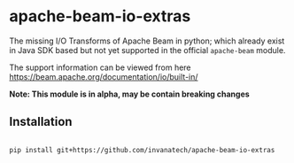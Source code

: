 # apache-beam-io-extras
The missing I/O Transforms of Apache Beam in python; which already exist in Java SDK based but not yet supported 
in the official `apache-beam` module.

The support information can be viewed from here  https://beam.apache.org/documentation/io/built-in/

**Note: This module is in alpha, may be contain breaking changes**

## Installation
```bash

pip install git+https://github.com/invanatech/apache-beam-io-extras
```